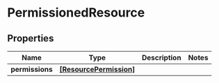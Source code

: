 # PermissionedResource

## Properties

Name | Type | Description | Notes
------------ | ------------- | ------------- | -------------
**permissions** | [**[ResourcePermission]**](ResourcePermission.md) |  | 



